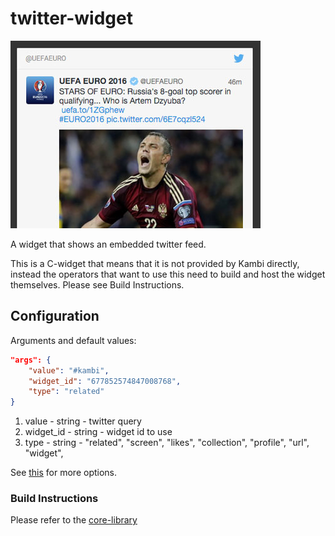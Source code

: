 # twitter-widget

![](https://github.com/kambi-sportsbook-widgets/twitter-widget/blob/master/screenshot.jpg?raw=true)

A widget that shows an embedded twitter feed.

This is a C-widget that means that it is not provided by Kambi directly, instead the operators that want to use this need to build and host the widget themselves. Please see Build Instructions.

## Configuration

Arguments and default values:
```json
"args": {
    "value": "#kambi",
    "widget_id": "677852574847008768",
    "type": "related"
}
```

1. value - string - twitter query
2. widget_id - string - widget id to use
3. type - string - "related", "screen", "likes", "collection", "profile", "url", "widget",

See [this](https://dev.twitter.com/web/javascript/creating-widgets#create-timeline) for more options.

### Build Instructions

Please refer to the [core-library](https://github.com/kambi-sportsbook-widgets/widget-core-library)
